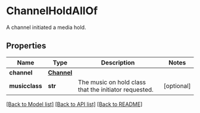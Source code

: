 # ChannelHoldAllOf

A channel initiated a media hold.
## Properties
Name | Type | Description | Notes
------------ | ------------- | ------------- | -------------
**channel** | [**Channel**](Channel.md) |  | 
**musicclass** | **str** | The music on hold class that the initiator requested. | [optional] 

[[Back to Model list]](../README.md#documentation-for-models) [[Back to API list]](../README.md#documentation-for-api-endpoints) [[Back to README]](../README.md)


